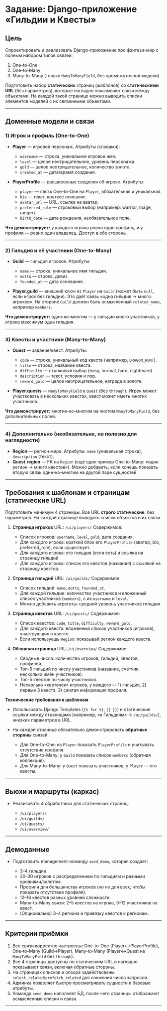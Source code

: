 # Задание: Django-приложение «Гильдии и Квесты»

## Цель

Спроектировать и реализовать Django-приложение про фэнтези-мир с полным набором типов связей:

1. One-to-One
2. One-to-Many
3. Many-to-Many (только `ManyToManyField`, без промежуточной модели)

Подготовить набор **статических** страниц (шаблонов) со **статическими URL** (без параметров), которые наглядно показывают связи между объектами. На каждой такой странице можно выводить списки элементов моделей с их связанными объектами.

---

## Доменные модели и связи

### 1) Игрок и профиль (One-to-One)

* **Player** — игровой персонаж.
  Атрибуты (словами):

  * `username` — строка, уникальное игровое имя.
  * `level` — целое неотрицательное, уровень персонажа.
  * `gold` — целое неотрицательное, количество золота.
  * `created_at` — дата/время создания.

* **PlayerProfile** — расширенные сведения об игроке.
  Атрибуты:

  * `player` — связь One-to-One на `Player`, обязательная и уникальная.
  * `bio` — текст, краткое описание.
  * `avatar_url` — URL, ссылка на аватар.
  * `preferred_role` — строковый выбор (например: warrior, mage, ranger).
  * `birth_date` — дата рождения, необязательное поле.

**Что демонстрирует:** у каждого игрока ровно один профиль, и у профиля — ровно один владелец. Доступ в обе стороны.

---

### 2) Гильдия и её участники (One-to-Many)

* **Guild** — гильдия игроков.
  Атрибуты:

  * `name` — строка, уникальное имя гильдии.
  * `motto` — строка, девиз.
  * `founded_at` — дата основания.

* **Player.guild** — внешний ключ из `Player` на `Guild` (может быть `null`, если игрок без гильдии).
  Это даёт связь «одна гильдия → много игроков». На стороне `Guild` должен быть осмысленный `related_name`, например `members`.

**Что демонстрирует:** один-ко-многим — у гильдии много участников, у игрока максимум одна гильдия.

---

### 3) Квесты и участники (Many-to-Many)

* **Quest** — задание/квест.
  Атрибуты:

  * `code` — строка, уникальный код квеста (например, `DRAGON_HUNT`).
  * `title` — строка, название квеста.
  * `difficulty` — строковый выбор (easy, normal, hard, nightmare).
  * `description` — текст, условия и лор.
  * `reward_gold` — целое неотрицательное, награда в золоте.

* **Player.quests** — `ManyToManyField` к `Quest` (без `through`).
  Игрок может участвовать в нескольких квестах, квест может иметь многих участников.

**Что демонстрирует:** многие-ко-многим на чистом `ManyToManyField`, без дополнительных полей.

---

### 4) Дополнительно (необязательно, но полезно для наглядности)

* **Region** — регион мира.
  Атрибуты: `name` (уникальная строка), `description` (текст).
* **Quest.region** — FK на `Region` (ещё один пример One-to-Many: «один регион → много квестов»).
  Можно добавить, если хочешь показать вторую связь один-ко-многим на другой паре сущностей.

---

## Требования к шаблонам и страницам (статические URL)

Подготовить минимум 4 страницы. Все URL **строго статические**, без параметров. На каждой странице выводить списки объектов и их связи.

1. **Страница игроков**
   URL: `/ui/players/`
   Содержимое:

   * Список игроков: `username`, `level`, `gold`, дата создания.
   * Для каждого игрока: краткий блок его `PlayerProfile` (аватар, bio, preferred_role), если существует.
   * Для каждого игрока: его гильдия (если есть) и ссылка на страницу гильдий.
   * Для каждого игрока: список его квестов (названия) с ссылкой на страницу квестов.

2. **Страница гильдий**
   URL: `/ui/guilds/`
   Содержимое:

   * Список гильдий: `name`, `motto`, `founded_at`.
   * Для каждой гильдии: количество участников и вложенный список участников (`members`), с их `username` и `level`.
   * Можно добавить агрегаты: средний уровень участников гильдии.

3. **Страница квестов**
   URL: `/ui/quests/`
   Содержимое:

   * Список квестов: `code`, `title`, `difficulty`, `reward_gold`.
   * Для каждого квеста: вложенный список участников (игроков), участвующих в квесте.
   * Если используешь `Region`: показывай регион каждого квеста.

4. **Обзорная страница**
   URL: `/ui/overview/`
   Содержимое:

   * Сводные числа: количество игроков, гильдий, квестов, профилей.
   * Топ-5 гильдий по числу участников (название, счетчик, несколько имён участников).
   * Топ-5 квестов по числу участников.
   * Несколько «карточек» игроков, у каждого — 1) гильдия, 2) первые 3 квеста, 3) сжатая информация профиля.

**Технические требования к шаблонам**

* Использовать Django Templates (`{% for %}`, `{{ }}`) и статические ссылки между страницами (например, «к Гильдиям» → `/ui/guilds/`), никаких параметров в URL.
* На каждой странице обязательно демонстрировать **обратные стороны** связей:

  * Для One-to-One: из `Player` показать `PlayerProfile` и учитывать отсутствие профиля.
  * Для One-to-Many: у `Guild` показать список `members` (обратная коллекция).
  * Для Many-to-Many: у `Quest` показать участников, у `Player` — его квесты.

---

## Вьюхи и маршруты (каркас)

* Реализовать 4 обработчика для статических страниц:

  * `/ui/players/`
  * `/ui/guilds/`
  * `/ui/quests/`
  * `/ui/overview/`

---

## Демоданные

* Подготовить management-команду `seed_demo`, которая создаёт:

  * 3–4 гильдии.
  * 20–30 игроков с распределением по гильдиям и разными уровнями/золотом.
  * Профили для большинства игроков (но не для всех, чтобы показать отсутствие профиля).
  * 12–16 квестов разных уровней сложности.
  * Many-to-Many связи: 2–5 квестов на игрока, 3–12 участников на квест.
  * (Опционально) 3–4 региона и привязку квестов к регионам.

---

## Критерии приёмки

1. Все связи корректно настроены: One-to-One (Player↔PlayerProfile), One-to-Many (Guild→Player), Many-to-Many (Player↔Quest на `ManyToManyField` без `through`).
2. Все 4 страницы доступны по статическим URL и наглядно показывают связи, включая обратные стороны.
3. На страницах списков и обзора задействованы `select_related`/`prefetch_related` для снижения числа запросов.
4. Админка позволяет быстро просматривать сущности и базовые атрибуты.
5. Команда `seed_demo` наполняет БД, после чего страницы отображают осмысленные списки и связи.

---
